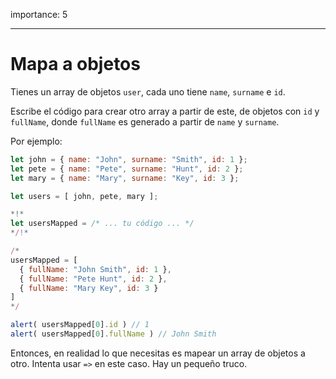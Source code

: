 importance: 5

---

# Mapa a objetos

Tienes un array de objetos `user`, cada uno tiene `name`, `surname` e `id`.

Escribe el código para crear otro array a partir de este, de objetos con `id` y `fullName`, donde `fullName` es generado a partir de `name` y `surname`.

Por ejemplo:

```js no-beautify
let john = { name: "John", surname: "Smith", id: 1 };
let pete = { name: "Pete", surname: "Hunt", id: 2 };
let mary = { name: "Mary", surname: "Key", id: 3 };

let users = [ john, pete, mary ];

*!*
let usersMapped = /* ... tu código ... */
*/!*

/*
usersMapped = [
  { fullName: "John Smith", id: 1 },
  { fullName: "Pete Hunt", id: 2 },
  { fullName: "Mary Key", id: 3 }
]
*/

alert( usersMapped[0].id ) // 1
alert( usersMapped[0].fullName ) // John Smith
```

Entonces, en realidad lo que necesitas es mapear un array de objetos a otro. Intenta usar `=>` en este caso. Hay un pequeño truco.